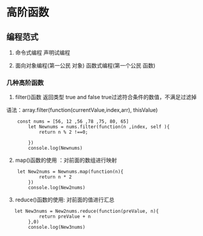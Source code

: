 # 高阶函数
>

## 编程范式

1. 命令式编程 声明试编程

2. 面向对象编程(第一公民 对象) 函数式编程(第一个公民 函数)

### 几种高阶函数

1. filter()函数  返回类型 true and false  true过滤符合条件的数值，不满足过滤掉

语法：array.filter(function(currentValue,index,arr), thisValue)

```
    const nums = [56, 12 ,56 ,78 ,75, 80, 65]
        let Newnums = nums.filter(function(n ,index, self ){
            return n % 2 !==0; 
            
        })
        console.log(Newnums)  
```

2. map()函数的使用 ：对前面的数组进行映射

```
    let New2nums = Newnums.map(function(n){
            return n * 2
        })
        console.log(New2nums)
```

3. reduce()函数的使用: 对前面的值进行汇总 
```
   let New3nums = New2nums.reduce(function(preValue, n){
            return preValue + n
        },0)
        console.log(New3nums)
```

